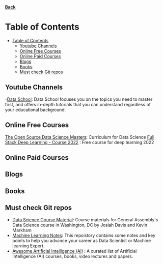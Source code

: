 **[Back](https://github.com/sameerkatija/resources)**

# Table of Contents

- [Table of Contents](#table-of-contents)
  - [Youtube Channels](#youtube-channels)
  - [Online Free Courses](#online-free-courses)
  - [Online Paid Courses](#online-paid-courses)
  - [Blogs](#blogs)
  - [Books](#books)
  - [Must check Git repos](#must-check-git-repos)

## Youtube Channels

-[Data School](youtube.com/c/dataschool): Data School focuses you on the topics you need to master first, and offers in-depth tutorials that you can understand regardless of your educational background.

## Online Free Courses

[The Open Source Data Science Masters](http://datasciencemasters.org/): Curriculum for Data Science
[Full Stack Deep Learning - Course 2022](https://fullstackdeeplearning.com/course/2022/) : Free course for deep learning 2022

## Online Paid Courses

## Blogs

## Books

## Must check Git repos

- [Data Science Course Material](https://github.com/justmarkham/DAT3): Course materials for General Assembly's Data Science course in Washington, DC by Josiah Davis and Kevin Markham
- [Machine Learning Notes](https://github.com/sameerkatija/MachineLearningNotes): This repoistory contains some notes and key points to help you advance your career as Data Scientist or Machine learning Expert.
- [Awesome Artificial Intelligence (AI)](https://github.com/owainlewis/awesome-artificial-intelligence) : A curated list of Artificial Intelligence (AI) courses, books, video lectures and papers.
